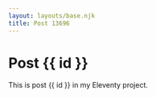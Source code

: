 ```yaml
---
layout: layouts/base.njk
title: Post 13696
---
```


# Post {{ id }}

This is post {{ id }} in my Eleventy project.
